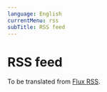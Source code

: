 ```yaml
---
language: English
currentMenu: rss
subTitle: RSS feed
---
```


# RSS feed

To be translated from [Flux RSS](../../fr/Utilisateur/Flux_RSS.md).
